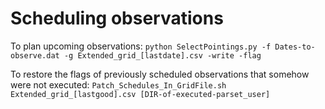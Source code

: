 # Scheduling observations

To plan upcoming observations:
`python SelectPointings.py -f Dates-to-observe.dat -g Extended_grid_[lastdate].csv -write -flag` 

To restore the flags of previously scheduled observations that somehow were not executed:
`Patch_Schedules_In_GridFile.sh Extended_grid_[lastgood].csv [DIR-of-executed-parset_user]`
